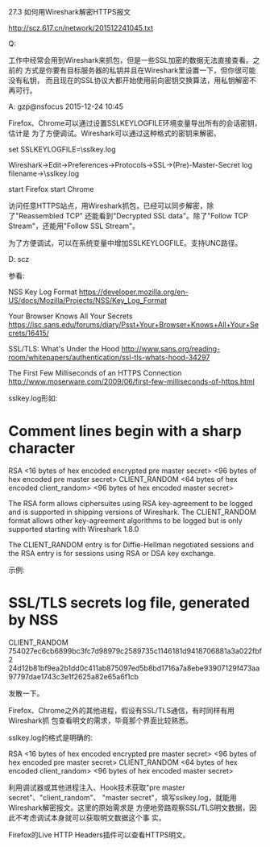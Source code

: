 27.3 如何用Wireshark解密HTTPS报文

http://scz.617.cn/network/201512241045.txt

Q:

工作中经常会用到Wireshark来抓包，但是一些SSL加密的数据无法直接查看。之前的
方式是你要有目标服务器的私钥并且在Wireshark里设置一下，但你很可能没有私钥，
而且现在的SSL协议大都开始使用前向密钥交换算法，用私钥解密不再可行。

A: gzp@nsfocus 2015-12-24 10:45

Firefox、Chrome可以通过设置SSLKEYLOGFILE环境变量导出所有的会话密钥，估计是
为了方便调试。Wireshark可以通过这种格式的密钥来解密。

set SSLKEYLOGFILE=<path>\sslkey.log

Wireshark->Edit->Preferences->Protocols->SSL->(Pre)-Master-Secret log filename-><path>\sslkey.log

start Firefox
start Chrome

访问任意HTTPS站点，用Wireshark抓包，已经可以同步解密，除了"Reassembled TCP"
还能看到"Decrypted SSL data"。除了"Follow TCP Stream"，还能用"Follow SSL Stream"。

为了方便调试，可以在系统变量中增加SSLKEYLOGFILE。<path>支持UNC路径。

D: scz

参看:

NSS Key Log Format
https://developer.mozilla.org/en-US/docs/Mozilla/Projects/NSS/Key_Log_Format

Your Browser Knows All Your Secrets
https://isc.sans.edu/forums/diary/Psst+Your+Browser+Knows+All+Your+Secrets/16415/

SSL/TLS: What's Under the Hood
http://www.sans.org/reading-room/whitepapers/authentication/ssl-tls-whats-hood-34297

The First Few Milliseconds of an HTTPS Connection
http://www.moserware.com/2009/06/first-few-milliseconds-of-https.html

sslkey.log形如:

# Comment lines begin with a sharp character
RSA <space> <16 bytes of hex encoded encrypted pre master secret> <space> <96 bytes of hex encoded pre master secret>
CLIENT_RANDOM <space> <64 bytes of hex encoded client_random> <space> <96 bytes of hex encoded master secret>

The RSA form allows ciphersuites using RSA key-agreement to be logged and
is supported in shipping versions of Wireshark. The CLIENT_RANDOM format
allows other key-agreement algorithms to be logged but is only supported
starting with Wireshark 1.8.0

The CLIENT_RANDOM entry is for Diffie-Hellman negotiated sessions and the
RSA entry is for sessions using RSA or DSA key exchange.

示例:

# SSL/TLS secrets log file, generated by NSS
CLIENT_RANDOM 754027ec6cb6899bc3fc7d98979c2589735c1146181d9418706881a3a022fbf2 24d12b81bf9ea2b1dd0c411ab875097ed5b8bd1716a7a8ebe93907129f473aa97797dae1743c3e1f2625a82e65a6f1cb

发散一下。

Firefox、Chrome之外的其他进程，假设有SSL/TLS通信，有时同样有用Wireshark抓
包查看明文的需求，毕竟那个界面比较熟悉。

sslkey.log的格式是明确的:

RSA <16 bytes of hex encoded encrypted pre master secret> <96 bytes of hex encoded pre master secret>
CLIENT_RANDOM <64 bytes of hex encoded client_random> <96 bytes of hex encoded master secret>

利用调试器或其他进程注入、Hook技术获取"pre master secret"、"client_random"、
"master secret"，填写sslkey.log，就能用Wireshark解密报文。这里的原始需求是
方便地旁路观察SSL/TLS明文数据，因此不考虑调试本身就可以获取明文数据这个事
实。

Firefox的Live HTTP Headers插件可以查看HTTPS明文。